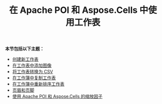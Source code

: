 ﻿---
title: 在 Apache POI 和 Aspose.Cells 中使用工作表
type: docs
weight: 10
url: /zh/java/working-with-worksheets-in-apache-poi-and-aspose-cells/
---
**本节包括以下主题：**

- [创建新工作表](/cells/zh/java/create-new-worksheet)
- [在工作表中添加图像](/cells/zh/java/add-images-in-worksheet/)
- [将工作表转换为 CSV](/cells/zh/java/convert-worksheet-to-csv/)
- [在工作簿中复制工作表](/cells/zh/java/copy-sheet-within-workbook/)
- [在工作簿中重新排序工作表](/cells/zh/java/re-order-sheets-within-workbook/)
- [页眉和页脚](/cells/zh/java/header-and-footers/)
- [使用 Apache POI 和 Aspose.Cells 的缩放因子](/cells/zh/java/zoom-factor-using-apache-poi-and-aspose-cells/)

